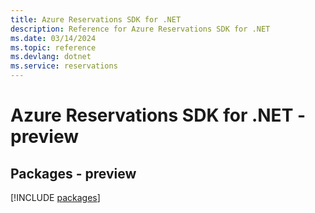```yaml
---
title: Azure Reservations SDK for .NET
description: Reference for Azure Reservations SDK for .NET
ms.date: 03/14/2024
ms.topic: reference
ms.devlang: dotnet
ms.service: reservations
---
```

# Azure Reservations SDK for .NET - preview
## Packages - preview
[!INCLUDE [packages](reservations-index.md)]